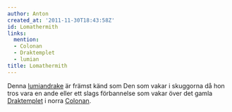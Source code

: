 ```yaml
---
author: Anton
created_at: '2011-11-30T18:43:58Z'
id: Lomathermith
links:
  mention:
  - Colonan
  - Draktemplet
  - lumian
title: Lomathermith
---
```


Denna [lumiandrake] är främst känd som Den som vakar i skuggorna då hon tros vara en ande eller ett
slags förbannelse som vakar över det gamla [Draktemplet] i norra [Colonan].

  [lumiandrake]: lumian
  [Draktemplet]: Draktemplet
  [Colonan]: Colonan

